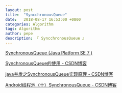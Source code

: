 ```yaml
---
layout: post
title:  "SyncchronousQueue"
date:   2018-08-17 16:53:00 +0800
categories: Algorithm
tags: Algorithm
author: pepe
description: 『 SyncchronousQueue 』
---
```


[SynchronousQueue (Java Platform SE 7 )](https://docs.oracle.com/javase/7/docs/api/java/util/concurrent/SynchronousQueue.html)

[SynchronousQueue的使用 - CSDN博客](https://blog.csdn.net/zmx729618/article/details/52980158)


[java并发之SynchronousQueue实现原理 - CSDN博客](https://blog.csdn.net/yanyan19880509/article/details/52562039)

[Android线程池（十）SynchronousQueue - CSDN博客](https://blog.csdn.net/iromkoear/article/details/70142767)




















